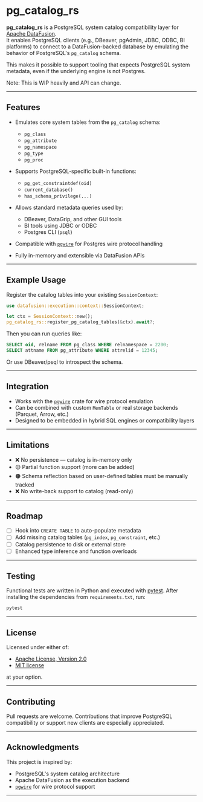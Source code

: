 # pg_catalog_rs

**pg_catalog_rs** is a PostgreSQL system catalog compatibility layer for [Apache DataFusion](https://github.com/apache/datafusion).  
It enables PostgreSQL clients (e.g., DBeaver, pgAdmin, JDBC, ODBC, BI platforms) to connect to a DataFusion-backed database by emulating the behavior of PostgreSQL's `pg_catalog` schema.

This makes it possible to support tooling that expects PostgreSQL system metadata, even if the underlying engine is not Postgres.

Note: This is WIP heavily and API can change.

---

## Features
- Emulates core system tables from the `pg_catalog` schema:
  - `pg_class`
  - `pg_attribute`
  - `pg_namespace`
  - `pg_type`
  - `pg_proc`

- Supports PostgreSQL-specific built-in functions:
  - `pg_get_constraintdef(oid)`
  - `current_database()`
  - `has_schema_privilege(...)`

- Allows standard metadata queries used by:
  - DBeaver, DataGrip, and other GUI tools
  - BI tools using JDBC or ODBC
  - Postgres CLI (`psql`)

- Compatible with [`pgwire`](https://crates.io/crates/pgwire`) for Postgres wire protocol handling

- Fully in-memory and extensible via DataFusion APIs

---

## Example Usage

Register the catalog tables into your existing `SessionContext`:

```rust
use datafusion::execution::context::SessionContext;

let ctx = SessionContext::new();
pg_catalog_rs::register_pg_catalog_tables(&ctx).await?;
```

Then you can run queries like:

```sql
SELECT oid, relname FROM pg_class WHERE relnamespace = 2200;
SELECT attname FROM pg_attribute WHERE attrelid = 12345;
```

Or use DBeaver/psql to introspect the schema.

---

## Integration

- Works with the [`pgwire`](https://github.com/sunng87/pgwire) crate for wire protocol emulation
- Can be combined with custom `MemTable` or real storage backends (Parquet, Arrow, etc.)
- Designed to be embedded in hybrid SQL engines or compatibility layers

---

## Limitations

- ❌ No persistence — catalog is in-memory only
- 🟡 Partial function support (more can be added)
- 🟠 Schema reflection based on user-defined tables must be manually tracked
- ❌ No write-back support to catalog (read-only)

---

## Roadmap
- [ ] Hook into `CREATE TABLE` to auto-populate metadata
- [ ] Add missing catalog tables (`pg_index`, `pg_constraint`, etc.)
- [ ] Catalog persistence to disk or external store
- [ ] Enhanced type inference and function overloads

---

## Testing

Functional tests are written in Python and executed with [pytest](https://docs.pytest.org/).
After installing the dependencies from `requirements.txt`, run:

```bash
pytest
```

---

## License

Licensed under either of:

- [Apache License, Version 2.0](LICENSE-APACHE)
- [MIT license](LICENSE-MIT)

at your option.

---

## Contributing

Pull requests are welcome. Contributions that improve PostgreSQL compatibility or support new clients are especially appreciated.

---

## Acknowledgments

This project is inspired by:

- PostgreSQL's system catalog architecture
- Apache DataFusion as the execution backend
- [`pgwire`](https://github.com/sunng87/pgwire) for wire protocol support

---
